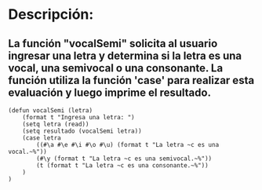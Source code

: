 # Descripción:
## La función "vocalSemi" solicita al usuario ingresar una letra y determina si la letra es una vocal, una semivocal o una consonante. La función utiliza la función 'case' para realizar esta evaluación y luego imprime el resultado.

~~~
(defun vocalSemi (letra)
    (format t "Ingresa una letra: ")
    (setq letra (read))
    (setq resultado (vocalSemi letra))
    (case letra
        ((#\a #\e #\i #\o #\u) (format t "La letra ~c es una vocal.~%"))
        (#\y (format t "La letra ~c es una semivocal.~%"))
        (t (format t "La letra ~c es una consonante.~%"))
    )
)
~~~